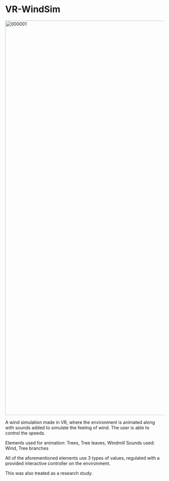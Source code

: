 # VR-WindSim

<img width="2448" height="1248" alt="000001" src="https://github.com/user-attachments/assets/516781a3-3d00-4843-8c33-f18b92b6b5e9" />

A wind simulation made in VR, where the environment is animated along with sounds added to simulate the feeling of wind. The user is able to control the speeds.

Elements used for animation: Trees, Tree leaves, Windmill
Sounds used: Wind, Tree branches

All of the aforementioned elements use 3 types of values, regulated with a provided interactive controller on the environment.

This was also treated as a research study.
